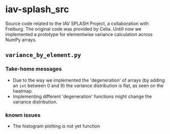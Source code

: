 # iav-splash_src
Source code related to the IAV SPLASH Project, a collaboration with Freiburg.
The original code was provided by Celia. Untill now we implemented a prototype for elementwise variance calculation across NumPy arrays.

## `variance_by_element.py` 
### Take-home messages
- Due to the way we implemented the 'degeneration' of arrays (by adding an `int` between 0 and 9) the variance distribution is flat, as seen on the heatmap.
- Implementing different 'degeneration' functions might change the variance distribution.

### known issues
- The histogram plotting is not yet function